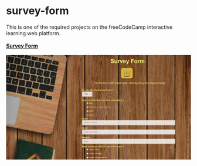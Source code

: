 # survey-form
This is one of the required projects on the freeCodeCamp interactive learning web platform.
<br><br>
<a href="https://dobarbrend.github.io/survey-form/"><b>Survey Form</b></a>
<br><br>
<img src="https://github.com/DobarBREND/survey-form/blob/main/images/survey_form.PNG" alt="survey_form">
